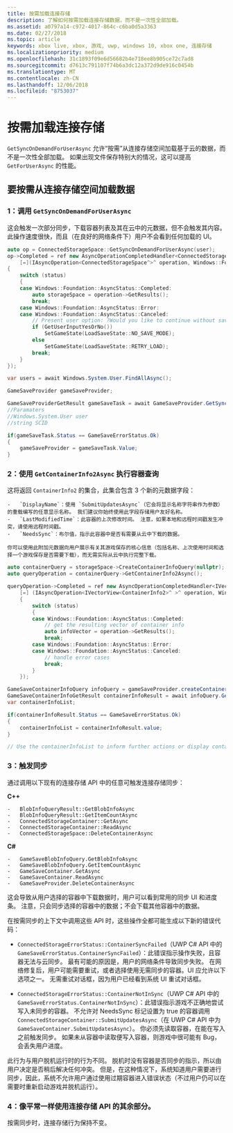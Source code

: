 ```yaml
---
title: 按需加载连接存储
description: 了解如何按需加载连接存储数据，而不是一次性全部加载。
ms.assetid: a0797a14-c972-4017-864c-c6ba0d5a3363
ms.date: 02/27/2018
ms.topic: article
keywords: xbox live, xbox, 游戏, uwp, windows 10, xbox one, 连接存储
ms.localizationpriority: medium
ms.openlocfilehash: 31c1893f09e6d56682b4e718ee8b905ce72c7ad8
ms.sourcegitcommit: d7613c791107f74b6a3dc12a372d9de916c0454b
ms.translationtype: MT
ms.contentlocale: zh-CN
ms.lasthandoff: 12/06/2018
ms.locfileid: "8753037"
---
```

# <a name="connected-storage-loading-on-demand"></a>按需加载连接存储

`GetSyncOnDemandForUserAsync` 允许“按需”从连接存储空间加载基于云的数据，而不是一次性全部加载。 如果出现文件保存特别大的情况，这可以提高 `GetForUserAsync` 的性能。

## <a name="to-load-data-from-a-connected-storage-space-on-demand"></a>要按需从连接存储空间加载数据

### <a name="1--call-getsyncondemandforuserasync"></a>1：调用 `GetSyncOnDemandForUserAsync`

这会触发一次部分同步，下载容器列表及其在云中的元数据，但不会触发其内容。 此操作速度很快，而且（在良好的网络条件下）用户不会看到任何加载的 UI。

```cpp
auto op = ConnectedStorageSpace::GetSyncOnDemandForUserAsync(user);
op->Completed = ref new AsyncOperationCompletedHandler<ConnectedStorageSpace^>(
    [=](IAsyncOperation<ConnectedStorageSpace^>^ operation, Windows::Foundation::AsyncStatus status)
{
    switch (status)
    {
    case Windows::Foundation::AsyncStatus::Completed:
        auto storageSpace = operation->GetResults();
        break;
    case Windows::Foundation::AsyncStatus::Error:
    case Windows::Foundation::AsyncStatus::Canceled:
        // Present user option: ?Would you like to continue without saving progress??
        if (GetUserInputYesOrNo())
            SetGameState(LoadSaveState::NO_SAVE_MODE);
        else
            SetGameState(LoadSaveState::RETRY_LOAD);
        break;
    }
});
```

```csharp
var users = await Windows.System.User.FindAllAsync();

GameSaveProvider gameSaveProvider;

GameSaveProviderGetResult gameSaveTask = await GameSaveProvider.GetSyncOnDemandForUserAsync(users[0], context.AppConfig.ServiceConfigurationId); 
//Paramaters
//Windows.System.User user
//string SCID

if(gameSaveTask.Status == GameSaveErrorStatus.Ok)
{
    gameSaveProvider = gameSaveTask.Value;
}
```


### <a name="2--perform-a-container-query-using-getcontainerinfo2async"></a>2：使用 `GetContainerInfo2Async` 执行容器查询

这将返回 `ContainerInfo2` 的集合，此集合包含 3 个新的元数据字段：

    -   `DisplayName`：使用 `SubmitUpdatesAsync`（它会将显示名称字符串作为参数）的重载编写的任意显示名称。 我们建议你始终使用此字段存储用户友好名称。
    -   `LastModifiedTime`：此容器的上次修改时间。 注意，如果本地和远程时间戳发生冲突，请使用远程时间戳。
    -   `NeedsSync`：布尔值，指示此容器中是否有需要从云中下载的数据。

    你可以使用此附加元数据向用户展示有关其游戏保存的核心信息（包括名称、上次使用时间和选择一个游戏保存是否需要下载），而无需实际从云中执行完整下载。

```cpp
auto containerQuery = storageSpace->CreateContainerInfoQuery(nullptr); //return list of containers in ConnectedStorageSpace
auto queryOperation = containerQuery->GetContainerInfo2Async();

queryOperation->Completed = ref new AsyncOperationCompletedHandler<IVectorView<ContainerInfo2>^ >( 
    [=] (IAsyncOperation<IVectorView<ContainerInfo2>^ >^ operation, Windows::Foundation::AsyncStatus status)
    {
        switch (status)
        {
        case Windows::Foundation::AsyncStatus::Completed:
            // get the resulting vector of container info
            auto infoVector = operation->GetResults();
            break;
        case Windows::Foundation::AsyncStatus::Error:
        case Windows::Foundation::AsyncStatus::Canceled:
            // handle error cases
            break;
        }
    });
```

```csharp
GameSaveContainerInfoQuery infoQuery = gameSaveProvider.createContainerInfoQuery();
GameSaveContainerInfoGetResult containerInfoResult = await infoQuery.GetContainerInfoAsync();
var containerInfoList;

if(containerInfoResult.Status == GameSaveErrorStatus.Ok)
{
    containerInfoList = containerInfoResult.value;
}

// Use the containerInfoList to inform further actions or display container data to user. 
```

### <a name="3--trigger-a-sync"></a>3：触发同步

通过调用以下现有的连接存储 API 中的任意可触发连接存储同步：

**C++**

    -   BlobInfoQueryResult::GetBlobInfoAsync
    -   BlobInfoQueryResult::GetItemCountAsync
    -   ConnectedStorageContainer::GetAsync
    -   ConnectedStorageContainer::ReadAsync
    -   ConnectedStorageSpace::DeleteContainerAsync

**C#**

    -   GameSaveBlobInfoQuery.GetBlobInfoAsync
    -   GameSaveBlobInfoQuery.GetItemCountAsync
    -   GameSaveContainer.GetAsync
    -   GameSaveContainer.ReadAsync
    -   GameSaveProvider.DeleteContainerAsync

这会导致从用户选择的容器中下载数据时，用户可以看到常用的同步 UI 和进度条。 注意，只会同步选择的容器中的数据；不会下载其他容器中的数据。

在按需同步的上下文中调用这些 API 时，这些操作全都可能生成以下新的错误代码：

-   `ConnectedStorageErrorStatus::ContainerSyncFailed`（UWP C# API 中的 `GameSaveErrorStatus.ContainerSyncFailed`）：此错误指示操作失败，且容器无法与云同步。 最有可能的原因是，用户的网络条件导致同步失败。 在网络修复后，用户可能需要重试，或者选择使用无需同步的容器。UI 应允许以下选项之一。 无需重试对话框，因为用户已经看到系统 UI 重试对话框。

-   `ConnectedStorageErrorStatus::ContainerNotInSync`（UWP C# API 中的 `GameSaveErrorStatus.ContainerNotInSync`）：此错误指示游戏不正确地尝试写入未同步的容器。 不允许对 NeedsSync 标记设置为 true 的容器调用 `ConnectedStorageContainer::SubmitUpdatesAsync`（在 UWP C# API 中为 `GameSaveContainer.SubmitUpdatesAsync`）。 你必须先读取容器，在能在写入之前触发同步。 如果未从容器中读取便写入容器，则游戏中很可能有 Bug，会丢失用户进度。

此行为与用户脱机运行时的行为不同。 脱机时没有容器是否同步的指示，所以由用户决定是否稍后解决任何冲突。 但是，在这种情况下，系统知道用户需要进行同步，因此，系统不允许用户通过使用过期容器进入错误状态（不过用户仍可以在需要时重新启动游戏并脱机运行）。

### <a name="4--use-the-rest-of-the-connected-storage-api-as-normal"></a>4：像平常一样使用连接存储 API 的其余部分。

按需同步时，连接存储行为保持不变。
